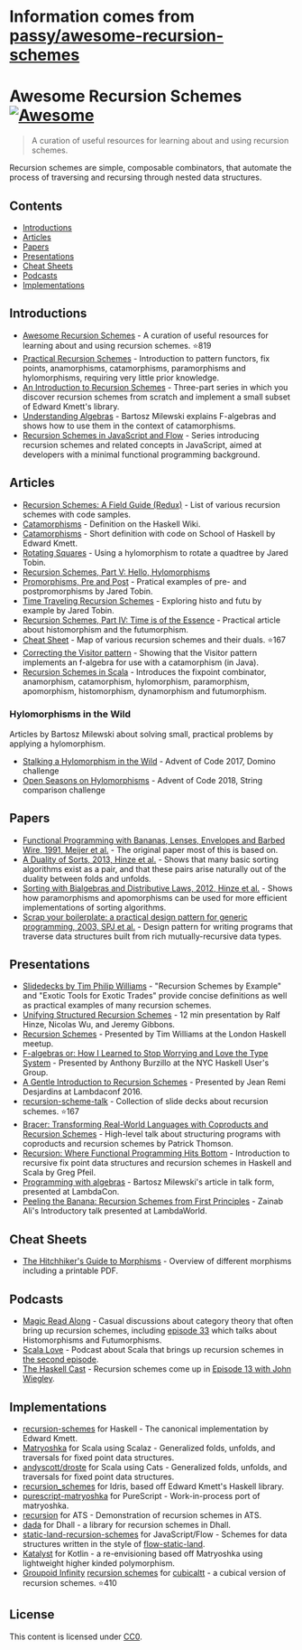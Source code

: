 # Information comes from [passy/awesome-recursion-schemes](https://github.com/passy/awesome-recursion-schemes)
# Awesome Recursion Schemes [![Awesome](https://cdn.rawgit.com/sindresorhus/awesome/d7305f38d29fed78fa85652e3a63e154dd8e8829/media/badge.svg)](https://github.com/sindresorhus/awesome)

> A curation of useful resources for learning about and using recursion schemes.

Recursion schemes are simple, composable combinators, that automate the process of traversing and recursing through nested data structures.


## Contents

- [Introductions](#introductions)
- [Articles](#articles)
- [Papers](#papers)
- [Presentations](#presentations)
- [Cheat Sheets](#cheat-sheets)
- [Podcasts](#podcasts)
- [Implementations](#implementations)


## Introductions

- [Awesome Recursion Schemes](https://github.com/passy/awesome-recursion-schemes) - A curation of useful resources for learning about and using recursion schemes. :star:819
- [Practical Recursion Schemes](https://jtobin.io/practical-recursion-schemes) -
  Introduction to pattern functors, fix points, anamorphisms, catamorphisms,
  paramorphisms and hylomorphisms, requiring very little prior knowledge.
- [An Introduction to Recursion Schemes](http://blog.sumtypeofway.com/an-introduction-to-recursion-schemes/) -
  Three-part series in which you discover recursion schemes from scratch and
  implement a small subset of Edward Kmett's library.
- [Understanding Algebras](https://www.schoolofhaskell.com/user/bartosz/understanding-algebras) -
  Bartosz Milewski explains F-algebras and shows how to use them in the context of
  catamorphisms.
- [Recursion Schemes in JavaScript and Flow](https://medium.com/@JosephJnk/recursion-schemes-in-javascript-and-flow-with-static-land-recursision-schemes-97cf10599fb7) -
  Series introducing recursion schemes and related concepts in JavaScript,
  aimed at developers with a minimal functional programming background.

## Articles

- [Recursion Schemes: A Field Guide (Redux)](http://comonad.com/reader/2009/recursion-schemes/) -
  List of various recursion schemes with code samples.
- [Catamorphisms](https://wiki.haskell.org/Catamorphisms) - Definition on the Haskell Wiki.
- [Catamorphisms](https://www.schoolofhaskell.com/user/edwardk/recursion-schemes/catamorphisms) -
  Short definition with code on School of Haskell by Edward Kmett.
- [Rotating Squares](https://jtobin.io/rotating-squares) - Using a hylomorphism to rotate a quadtree by Jared Tobin.
- [Recursion Schemes, Part V: Hello, Hylomorphisms](http://blog.sumtypeofway.com/recursion-schemes-part-v/)
- [Promorphisms, Pre and Post](https://jtobin.io/promorphisms-pre-post) - Pratical examples of pre- and postpromorphisms by Jared Tobin.
- [Time Traveling Recursion Schemes](https://jtobin.io/time-traveling-recursion) - Exploring histo and futu by example by Jared Tobin.
- [Recursion Schemes, Part IV: Time is of the Essence](http://blog.sumtypeofway.com/recursion-schemes-part-iv-time-is-of-the-essence/) - Practical article about histomorphism and the futumorphism.
- [Cheat Sheet](https://github.com/sellout/recursion-scheme-talk/blob/master/cheat%20sheet.pdf) - Map of various recursion schemes and their duals. :star:167
- [Correcting the Visitor pattern](http://logji.blogspot.co.uk/2012/02/correcting-visitor-pattern.html) - Showing that the Visitor pattern implements an f-algebra for use with a catamorphism (in Java).
- [Recursion Schemes in Scala](https://free.cofree.io/2017/11/13/recursion/) - Introduces the fixpoint combinator, anamorphism, catamorphism, hylomorphism, paramorphism, apomorphism, histomorphism, dynamorphism and futumorphism.

### Hylomorphisms in the Wild

Articles by Bartosz Milewski about solving small, practical problems by applying a hylomorphism.

- [Stalking a Hylomorphism in the Wild](https://bartoszmilewski.com/2017/12/29/stalking-a-hylomorphism-in-the-wild/) - Advent of Code 2017, Domino challenge
- [Open Seasons on Hylomorphisms](https://bartoszmilewski.com/2018/12/20/open-season-on-hylomorphisms/) - Advent of Code 2018, String comparison challenge

## Papers

- [Functional Programming with Bananas, Lenses, Envelopes and Barbed Wire, 1991, Meijer et al.](http://maartenfokkinga.github.io/utwente/mmf91m.pdf) -
  The original paper most of this is based on.
- [A Duality of Sorts, 2013, Hinze et al.](http://www.cs.ox.ac.uk/ralf.hinze/publications/Sorting.pdf) -
  Shows that many basic sorting algorithms exist as a pair, and that these pairs
  arise naturally out of the duality between folds and unfolds.
- [Sorting with Bialgebras and Distributive Laws, 2012, Hinze et al.](http://www.cs.ox.ac.uk/people/daniel.james/sorting/sorting.pdf) -
  Shows how paramorphisms and apomorphisms can be used for more efficient
  implementations of sorting algorithms.
- [Scrap your boilerplate: a practical design pattern for generic programming, 2003, SPJ et al.](http://research.microsoft.com/en-us/um/people/simonpj/Papers/hmap/hmap.ps) -
  Design pattern for writing programs that traverse data structures built from rich mutually-recursive data types.

## Presentations

- [Slidedecks by Tim Philip Williams](http://www.timphilipwilliams.com/slides.html) -
  "Recursion Schemes by Example" and "Exotic Tools for Exotic Trades" provide
  concise definitions as well as practical examples of many recursion schemes.
- [Unifying Structured Recursion Schemes](https://www.youtube.com/watch?v=9EGYSb9vov8) -
  12 min presentation by Ralf Hinze, Nicolas Wu, and Jeremy Gibbons.
- [Recursion Schemes](https://www.youtube.com/watch?v=Zw9KeP3OzpU) -
  Presented by Tim Williams at the London Haskell meetup.
- [F-algebras or: How I Learned to Stop Worrying and Love the Type System](https://www.youtube.com/watch?v=PK4SOaAGVfg) -
  Presented by Anthony Burzillo at the NYC Haskell User's Group.
- [A Gentle Introduction to Recursion Schemes](https://www.youtube.com/watch?v=i5A2Amfcir8) -
  Presented by Jean Remi Desjardins at Lambdaconf 2016.
- [recursion-scheme-talk](https://github.com/sellout/recursion-scheme-talk) - Collection of slide decks about recursion schemes. :star:167
- [Bracer: Transforming Real-World Languages with Coproducts and Recursion Schemes](https://www.youtube.com/watch?v=5Kr7IykGMzU) - High-level talk about structuring programs with coproducts and recursion schemes by Patrick Thomson.
- [Recursion: Where Functional Programming Hits Bottom](https://www.youtube.com/watch?v=24UoRaoKLjM) - Introduction to recursive fix point data structures and recursion schemes in Haskell and Scala by Greg Pfeil.
- [Programming with algebras](https://www.youtube.com/watch?v=-98fR9VmLbQ) - Bartosz Milewski's article in talk form, presented at LambdaCon.
- [Peeling the Banana: Recursion Schemes from First Principles](https://www.youtube.com/watch?v=XZ9nPZbaYfE&t=3s) - Zainab Ali's Introductory talk presented at LambdaWorld.

## Cheat Sheets

- [The Hitchhiker's Guide to Morphisms](https://ipfs.io/ipfs/QmTppu1VDAQWsdiyVSZX6qb8PErdpwzNP2oKfEhcgaBvWR/guide-to-morphisms.pdf) - Overview of different morphisms including a printable PDF.

## Podcasts

- [Magic Read Along](http://www.magicreadalong.com/) - Casual discussions about
  category theory that often bring up recursion schemes, including [episode
  33](http://www.magicreadalong.com/episode/33) which talks about Histomorphisms
  and Futumorphisms.
- [Scala Love](https://scala.love/) - Podcast about Scala that brings up
  recursion schemes in [the second episode](https://scala.love/happy-valentin/).
- [The Haskell Cast](https://www.haskellcast.com/) - Recursion schemes come up in
  [Episode 13 with John Wiegley](https://www.haskellcast.com/episode/013-john-wiegley-on-categories-and-compilers).

## Implementations

- [recursion-schemes](https://github.com/ekmett/recursion-schemes/) for
  Haskell - The canonical implementation by Edward Kmett.
- [Matryoshka](https://github.com/slamdata/matryoshka) for Scala using Scalaz -
  Generalized folds, unfolds, and traversals for fixed point data structures.
- [andyscott/droste](https://github.com/andyscott/droste) for Scala using Cats -
  Generalized folds, unfolds, and traversals for fixed point data structures.
- [recursion\_schemes](https://github.com/vmchale/recursion_schemes/) for
  Idris, based off Edward Kmett's Haskell library.
- [purescript-matryoshka](https://github.com/slamdata/purescript-matryoshka) for PureScript -
  Work-in-process port of matryoshka.
- [recursion](https://github.com/vmchale/recursion) for ATS - Demonstration of
  recursion schemes in ATS.
- [dada](https://github.com/sellout/dada) for Dhall - a library for recursion
  schemes in Dhall.
- [static-land-recursion-schemes](https://github.com/JosephJNK/static-land-recursion-schemes) for JavaScript/Flow -
  Schemes for data structures written in the style of [flow-static-land](https://github.com/gcanti/flow-static-land).
- [Katalyst](https://github.com/aedans/Katalyst) for Kotlin - a re-envisioning based off Matryoshka using lightweight higher kinded polymorphism.
- [Groupoid Infinity](http://groupoid.space/mltt/inductive/) [recursion schemes](https://github.com/groupoid/infinity/blob/master/priv/recursion.ctt) for [cubicaltt](https://github.com/mortberg/cubicaltt) - a cubical version of recursion schemes. :star:410

## License

This content is licensed
under [CC0](https://creativecommons.org/publicdomain/zero/1.0/).

